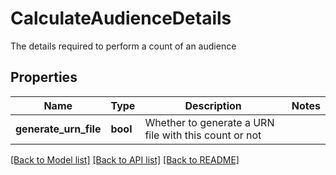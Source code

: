 # CalculateAudienceDetails

The details required to perform a count of an audience
## Properties
Name | Type | Description | Notes
------------ | ------------- | ------------- | -------------
**generate_urn_file** | **bool** | Whether to generate a URN file with this count or not | 

[[Back to Model list]](../README.md#documentation-for-models) [[Back to API list]](../README.md#documentation-for-api-endpoints) [[Back to README]](../README.md)


